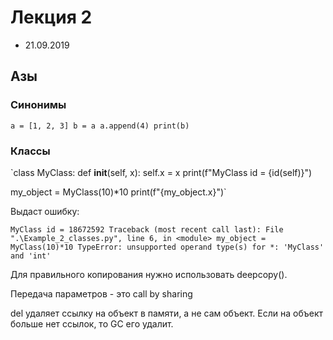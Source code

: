 # Лекция 2

* 21.09.2019

## Азы

### Синонимы

`a = [1, 2, 3]
b = a
a.append(4)
print(b)
`

### Классы

`class MyClass:
    def __init__(self, x):
        self.x = x
        print(f"MyClass id = {id(self)}")

my_object = MyClass(10)*10
print(f"{my_object.x}")`

Выдаст ошибку:

`MyClass id = 18672592
Traceback (most recent call last):
  File ".\Example_2_classes.py", line 6, in <module>
    my_object = MyClass(10)*10
TypeError: unsupported operand type(s) for *: 'MyClass' and 'int'
`

Для правильного копирования нужно использовать deepcopy().

Передача параметров - это call by sharing

del удаляет ссылку на объект в памяти, а не сам объект. Если на объект больше нет ссылок, то GC его удалит.